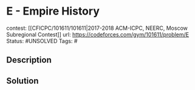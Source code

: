 # E - Empire History

contest: [[CFICPC/101611/101611|2017-2018 ACM-ICPC, NEERC, Moscow Subregional Contest]]
url: https://codeforces.com/gym/101611/problem/E
Status: #UNSOLVED
Tags: #

## Description

## Solution

